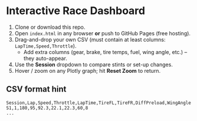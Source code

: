 # Interactive Race Dashboard

1. Clone or download this repo.
2. Open `index.html` in any browser **or** push to GitHub Pages (free hosting).
3. Drag-and-drop your own CSV (must contain at least columns: `LapTime,Speed,Throttle`).
   - Add extra columns (gear, brake, tire temps, fuel, wing angle, etc.) – they auto-appear.
4. Use the **Session** dropdown to compare stints or set-up changes.
5. Hover / zoom on any Plotly graph; hit **Reset Zoom** to return.

## CSV format hint
```csv
Session,Lap,Speed,Throttle,LapTime,TireFL,TireFR,DiffPreload,WingAngle
S1,1,180,95,92.3,22.1,22.3,60,8
...
